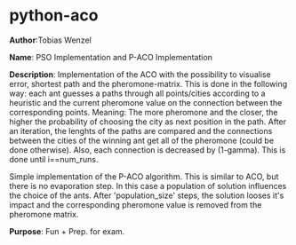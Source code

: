 # python-aco
__Author__:Tobias Wenzel

__Name__: PSO Implementation and P-ACO Implementation

__Description__: Implementation of the ACO with the possibility to visualise error,
shortest path and the pheromone-matrix. This is done in the following
way: each ant guesses a paths through all points/cities according to a
heuristic and the current pheromone value on the connection between
the corresponding points. Meaning: The more pheromone and the closer,
the higher the probability of choosing the city as next position in
the path. After an iteration, the lenghts of the paths are compared
and the connections between the cities of the winning ant get all of
the pheromone (could be done otherwise). Also, each connection is
decreased by (1-gamma). This is done until i==num_runs.

Simple implementation of the P-ACO algorithm. This is similar to ACO,
but there is no evaporation step. In this case a population of
solution influences the choice of the ants. After 'population_size'
steps, the solution looses it's impact and the corresponding pheromone
value is removed from the pheromone matrix.

__Purpose__: Fun + Prep. for exam.